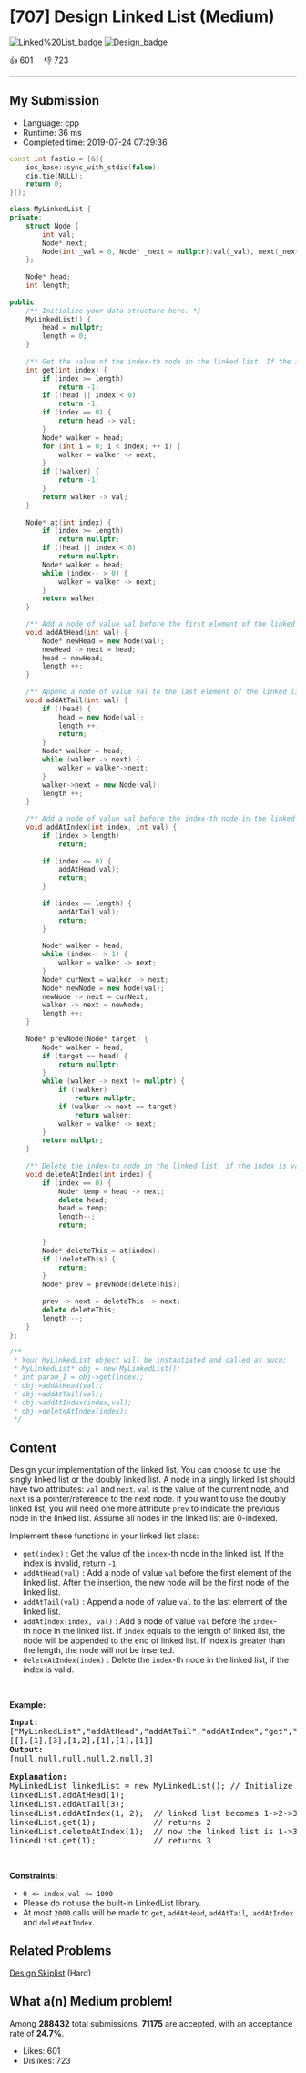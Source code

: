 # [707] Design Linked List (Medium)

[![Linked%20List_badge](https://img.shields.io/badge/topic-Linked%20List-green.svg)](https://leetcode.com/problems/design-linked-list/)  [![Design_badge](https://img.shields.io/badge/topic-Design-green.svg)](https://leetcode.com/problems/design-linked-list/) 

:+1: 601 &nbsp; &nbsp; :thumbsdown: 723

---

## My Submission

- Language: cpp
- Runtime: 36 ms
- Completed time: 2019-07-24 07:29:36

```cpp
const int fastio = [&]{
    ios_base::sync_with_stdio(false); 
    cin.tie(NULL);
    return 0;
}();

class MyLinkedList {
private:
    struct Node {
        int val;
        Node* next;
        Node(int _val = 0, Node* _next = nullptr):val(_val), next(_next) {}
    };
    
    Node* head;
    int length;
    
public:
    /** Initialize your data structure here. */
    MyLinkedList() {
        head = nullptr;
        length = 0;
    }
    
    /** Get the value of the index-th node in the linked list. If the index is invalid, return -1. */
    int get(int index) {
        if (index >= length) 
            return -1;
        if (!head || index < 0)
            return -1;
        if (index == 0) {
            return head -> val;
        }
        Node* walker = head;
        for (int i = 0; i < index; ++ i) {
            walker = walker -> next;
        }
        if (!walker) {
            return -1;
        }
        return walker -> val;
    }
    
    Node* at(int index) {
        if (index >= length) 
            return nullptr;
        if (!head || index < 0)
            return nullptr;
        Node* walker = head;
        while (index-- > 0) {
            walker = walker -> next;
        }
        return walker;
    }
    
    /** Add a node of value val before the first element of the linked list. After the insertion, the new node will be the first node of the linked list. */
    void addAtHead(int val) {
        Node* newHead = new Node(val);
        newHead -> next = head;
        head = newHead;
        length ++;
    }
    
    /** Append a node of value val to the last element of the linked list. */
    void addAtTail(int val) {
        if (!head) {
            head = new Node(val);
            length ++;
            return;
        }
        Node* walker = head;
        while (walker -> next) {
            walker = walker->next;
        }
        walker->next = new Node(val);
        length ++;
    }
    
    /** Add a node of value val before the index-th node in the linked list. If index equals to the length of linked list, the node will be appended to the end of linked list. If index is greater than the length, the node will not be inserted. */
    void addAtIndex(int index, int val) {
        if (index > length)
            return;
        
        if (index <= 0) {
            addAtHead(val);
            return;
        }
        
        if (index == length) {
            addAtTail(val);
            return;
        }
        
        Node* walker = head;
        while (index-- > 1) {
            walker = walker -> next;
        }
        Node* curNext = walker -> next;
        Node* newNode = new Node(val);
        newNode -> next = curNext;
        walker -> next = newNode;
        length ++;
    }
    
    Node* prevNode(Node* target) {
        Node* walker = head;
        if (target == head) {
            return nullptr;
        }
        while (walker -> next != nullptr) {
            if (!walker)
                return nullptr;
            if (walker -> next == target)
                return walker;
            walker = walker -> next;
        }
        return nullptr;
    }
    
    /** Delete the index-th node in the linked list, if the index is valid. */
    void deleteAtIndex(int index) {
        if (index == 0) {
            Node* temp = head -> next;
            delete head;
            head = temp;
            length--;
            return;
            
        }
        Node* deleteThis = at(index);
        if (!deleteThis) {
            return;
        }
        Node* prev = prevNode(deleteThis);
        
        prev -> next = deleteThis -> next;
        delete deleteThis;
        length --;
    }
};

/**
 * Your MyLinkedList object will be instantiated and called as such:
 * MyLinkedList* obj = new MyLinkedList();
 * int param_1 = obj->get(index);
 * obj->addAtHead(val);
 * obj->addAtTail(val);
 * obj->addAtIndex(index,val);
 * obj->deleteAtIndex(index);
 */
```

## Content
<p>Design your&nbsp;implementation of the linked list. You can choose to use the singly linked list or the doubly linked list. A node in a singly&nbsp;linked list should have two attributes: <code>val</code>&nbsp;and <code>next</code>. <code>val</code> is the value of the current node, and <code>next</code>&nbsp;is&nbsp;a&nbsp;pointer/reference to the next node. If you want to use the doubly linked list,&nbsp;you will need&nbsp;one more attribute <code>prev</code> to indicate the previous node in the linked list. Assume all nodes in the linked list are 0-indexed.</p>

<p>Implement these functions in your linked list class:</p>

<ul>
	<li><code>get(index)</code> : Get the value of&nbsp;the <code>index</code>-th&nbsp;node in the linked list. If the index is invalid, return <code>-1</code>.</li>
	<li><code>addAtHead(val)</code> : Add a node of value <code>val</code>&nbsp;before the first element of the linked list. After the insertion, the new node will be the first node of the linked list.</li>
	<li><code>addAtTail(val)</code> : Append a node of value <code>val</code>&nbsp;to the last element of the linked list.</li>
	<li><code>addAtIndex(index, val)</code> : Add a node of value <code>val</code>&nbsp;before the <code>index</code>-th&nbsp;node in the linked list.&nbsp;If <code>index</code>&nbsp;equals&nbsp;to the length of&nbsp;linked list, the node will be appended to the end of linked list. If index is greater than the length, the node will not be inserted.</li>
	<li><code>deleteAtIndex(index)</code> : Delete&nbsp;the <code>index</code>-th&nbsp;node in the linked list, if the index is valid.</li>
</ul>

<p>&nbsp;</p>

<p><strong>Example:</strong></p>

<pre>
<b>Input: </b>
[&quot;MyLinkedList&quot;,&quot;addAtHead&quot;,&quot;addAtTail&quot;,&quot;addAtIndex&quot;,&quot;get&quot;,&quot;deleteAtIndex&quot;,&quot;get&quot;]
[[],[1],[3],[1,2],[1],[1],[1]]
<b>Output: </b> 
[null,null,null,null,2,null,3]

<b>Explanation:</b>
MyLinkedList linkedList = new MyLinkedList(); // Initialize empty LinkedList
linkedList.addAtHead(1);
linkedList.addAtTail(3);
linkedList.addAtIndex(1, 2);  // linked list becomes 1-&gt;2-&gt;3
linkedList.get(1);            // returns 2
linkedList.deleteAtIndex(1);  // now the linked list is 1-&gt;3
linkedList.get(1);&nbsp;&nbsp;&nbsp;         // returns 3
</pre>

<p>&nbsp;</p>
<p><strong>Constraints:</strong></p>

<ul>
	<li><code>0 &lt;= index,val &lt;= 1000</code></li>
	<li>Please do not use the built-in LinkedList library.</li>
	<li>At most <code>2000</code>&nbsp;calls will be made to&nbsp;<code>get</code>,&nbsp;<code>addAtHead</code>,&nbsp;<code>addAtTail</code>,&nbsp; <code>addAtIndex</code> and&nbsp;<code>deleteAtIndex</code>.</li>
</ul>


## Related Problems
[Design Skiplist](https://leetcode.com/problems/design-skiplist/) (Hard) <br>

## What a(n) Medium problem!
Among **288432** total submissions, **71175** are accepted, with an acceptance rate of **24.7%**. <br>

- Likes: 601
- Dislikes: 723

